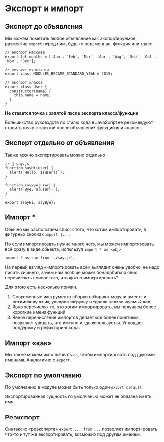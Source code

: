# Экспорт и импорт

## Экспорт до объявления

Мы можем пометить любое объявление как экспортируемое, разместив `export` перед ним, будь то переменная, функция или класс.

```
// экспорт массива
export let months = ['Jan', 'Feb', 'Mar', 'Apr', 'Aug', 'Sep', 'Oct', 'Nov', 'Dec'];

// экспорт константы
export const MODULES_BECAME_STANDARD_YEAR = 2015;

// экспорт класса
export class User {
  constructor(name) {
    this.name = name;
  }
}
```

**Не ставится точка с запятой после экспорта класса/функции**

Большинство руководств по стилю кода в JavaScript не рекомендуют ставить точку с запятой после объявлений функций или классов.

## Экспорт отдельно от объявления

Также можно экспортировать можно отдельно

```
// 📁 say.js
function sayHi(user) {
  alert(`Hello, ${user}!`);
}

function sayBye(user) {
  alert(`Bye, ${user}!`);
}

export {sayHi, sayBye};
```

## Импорт *

Обычно мы располагаем список того, что хотим импортировать, в фигурных скобках `import {...}`

Но если импортировать нужно много чего, мы можем импортировать всё сразу в виде объекта, используя `import * as <obj>`

```
import * as say from './say.js';
```

На первый взгляд «импортировать всё» выглядит очень удобно, не надо писать лишнего, зачем нам вообще может понадобиться явно перечислять список того, что нужно импортировать?

Для этого есть несколько причин.

1. Современные инструменты сборки собирают модули вместе и оптимизируют их, ускоряя загрузку и удаляя неспользуемый код
2. Явно перечисляя то, что хотим импортировать, мы получаем более короткие имена функций
3. Явное перечисление импортов делает код более понятным, позволяет увидеть, что именно и где используется. Упрощает поддержку и рефакторинг кода.

## Импорт «как»

Мы также можем использовать `as`, чтобы импортировать под другими именами. Аналогично с `export`.

## Экспорт по умолчанию

По умолчанию в модуле может быть только один `export default`.

Экспортированная сущность по умолчанию может не обязана иметь имя

## Реэкспорт

Синтаксис «реэкспорта» `export ... from ...` позволяет импортировать что-то и тут же экспортировать, возможно под другим именем.

